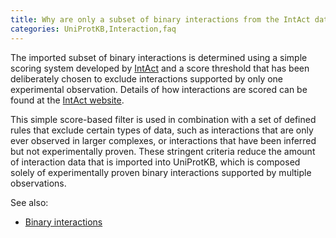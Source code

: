 ```yaml
---
title: Why are only a subset of binary interactions from the IntAct database reported in UniProtKB?
categories: UniProtKB,Interaction,faq
---
```


The imported subset of binary interactions is determined using a simple scoring system developed by [IntAct](http://www.ebi.ac.uk/intact/main.xhtml) and a score threshold that has been deliberately chosen to exclude interactions supported by only one experimental observation. Details of how interactions are scored can be found at the [IntAct website](http://www.ebi.ac.uk/intact/pages/faq/faq.xhtml#4).

This simple score-based filter is used in combination with a set of defined rules that exclude certain types of data, such as interactions that are only ever observed in larger complexes, or interactions that have been inferred but not experimentally proven. These stringent criteria reduce the amount of interaction data that is imported into UniProtKB, which is composed solely of experimentally proven binary interactions supported by multiple observations.

See also:

-   [Binary interactions](https://www.uniprot.org/help/binary_interactions)
